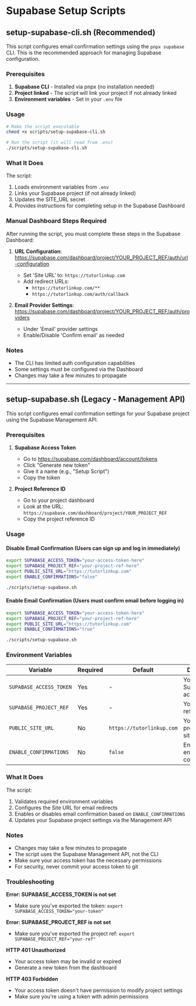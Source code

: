 # Supabase Setup Scripts

## setup-supabase-cli.sh (Recommended)

This script configures email confirmation settings using the `pnpx supabase` CLI. This is the recommended approach for managing Supabase configuration.

### Prerequisites

1. **Supabase CLI** - Installed via pnpx (no installation needed)
2. **Project linked** - The script will link your project if not already linked
3. **Environment variables** - Set in your `.env` file

### Usage

```bash
# Make the script executable
chmod +x scripts/setup-supabase-cli.sh

# Run the script (it will read from .env)
./scripts/setup-supabase-cli.sh
```

### What It Does

The script:
1. Loads environment variables from `.env`
2. Links your Supabase project (if not already linked)
3. Updates the SITE_URL secret
4. Provides instructions for completing setup in the Supabase Dashboard

### Manual Dashboard Steps Required

After running the script, you must complete these steps in the Supabase Dashboard:

1. **URL Configuration**: https://supabase.com/dashboard/project/YOUR_PROJECT_REF/auth/url-configuration
   - Set 'Site URL' to: `https://tutorlinkup.com`
   - Add redirect URLs:
     - `https://tutorlinkup.com/**`
     - `https://tutorlinkup.com/auth/callback`

2. **Email Provider Settings**: https://supabase.com/dashboard/project/YOUR_PROJECT_REF/auth/providers
   - Under 'Email' provider settings
   - Enable/Disable 'Confirm email' as needed

### Notes

- The CLI has limited auth configuration capabilities
- Some settings must be configured via the Dashboard
- Changes may take a few minutes to propagate

---

## setup-supabase.sh (Legacy - Management API)

This script configures email confirmation settings for your Supabase project using the Supabase Management API.

### Prerequisites

1. **Supabase Access Token**
   - Go to https://supabase.com/dashboard/account/tokens
   - Click "Generate new token"
   - Give it a name (e.g., "Setup Script")
   - Copy the token

2. **Project Reference ID**
   - Go to your project dashboard
   - Look at the URL: `https://supabase.com/dashboard/project/YOUR_PROJECT_REF`
   - Copy the project reference ID

### Usage

#### Disable Email Confirmation (Users can sign up and log in immediately)

```bash
export SUPABASE_ACCESS_TOKEN="your-access-token-here"
export SUPABASE_PROJECT_REF="your-project-ref-here"
export PUBLIC_SITE_URL="https://tutorlinkup.com"
export ENABLE_CONFIRMATIONS="false"

./scripts/setup-supabase.sh
```

#### Enable Email Confirmation (Users must confirm email before logging in)

```bash
export SUPABASE_ACCESS_TOKEN="your-access-token-here"
export SUPABASE_PROJECT_REF="your-project-ref-here"
export PUBLIC_SITE_URL="https://tutorlinkup.com"
export ENABLE_CONFIRMATIONS="true"

./scripts/setup-supabase.sh
```

### Environment Variables

| Variable | Required | Default | Description |
|----------|----------|---------|-------------|
| `SUPABASE_ACCESS_TOKEN` | Yes | - | Your Supabase access token |
| `SUPABASE_PROJECT_REF` | Yes | - | Your project reference ID |
| `PUBLIC_SITE_URL` | No | `https://tutorlinkup.com` | Your production site URL |
| `ENABLE_CONFIRMATIONS` | No | `false` | Enable/disable email confirmations |

### What It Does

The script:
1. Validates required environment variables
2. Configures the Site URL for email redirects
3. Enables or disables email confirmation based on `ENABLE_CONFIRMATIONS`
4. Updates your Supabase project settings via the Management API

### Notes

- Changes may take a few minutes to propagate
- The script uses the Supabase Management API, not the CLI
- Make sure your access token has the necessary permissions
- For security, never commit your access token to git

### Troubleshooting

**Error: SUPABASE_ACCESS_TOKEN is not set**
- Make sure you've exported the token: `export SUPABASE_ACCESS_TOKEN="your-token"`

**Error: SUPABASE_PROJECT_REF is not set**
- Make sure you've exported the project ref: `export SUPABASE_PROJECT_REF="your-ref"`

**HTTP 401 Unauthorized**
- Your access token may be invalid or expired
- Generate a new token from the dashboard

**HTTP 403 Forbidden**
- Your access token doesn't have permission to modify project settings
- Make sure you're using a token with admin permissions